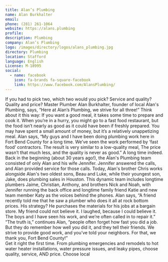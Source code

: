 ```yaml
---
title: Alan’s Plumbing
name: Alan Burkhalter
email: 
phone: (281) 261-1064
website: https://alans.plumbing
profile: 
description: Plumbing
company: Alan’s Plumbing
logo: /images/directory/logos/alans_plumbing.jpg
directory: Plumbing
location: Stafford
language: English
License: M-18995
social:
  - name: facebook
    icon: fa-brands fa-square-facebook
    link: https://www.facebook.com/AlansPlumbing/
---
```

If you had to pick two, which two would you pick? Service and quality? Quality and price? Master Plumber Alan Burkhalter, founder of local Alan's Plumbing, says, “Here at Alan’s Plumbing, we strive for all three!”
Think about it this way: If you want a good meal, it takes some time to prepare and cook it. When you’re in a hurry, you might go to a fast food restaurant, but the food isn’t nearly as good as it could have been if freshly prepared. You may have spent a small amount of money, but it’s a relatively unappetizing meal. Alan says, “My guys and I have been doing plumbing work here in Fort Bend County for a long time. We’ve seen the work performed by ‘fast food’ contractors. The result is very similar to a low-quality meal, The price wasn’t that much less, and the quality is never as good.”
A long time indeed. Back in the beginning (about 30 years ago!), the Alan's Plumbing team consisted of only Alan and his wife Jennifer. Jennifer answered the calls, and Alan provided service for those calls. Today, Alan's brother Chris works alongside Alan's two oldest sons, Beau and Luke, while their youngest son, Jake, does plumbing sales in Houston. This dynamic team includes longtime plumbers Jaime, Christian, Anthony, and brothers Nick and Noah, with Jennifer running the back office and longtime family friend Katie and new team member Katy as the voices behind the phones.
Alan says, “A friend recently told me that he saw a plumber who does it all at rock bottom prices. His strategy? He purchases the materials for his jobs at a bargain store. My friend could not believe it. I laughed, because I could believe it. The boys and I have seen his work, and we’re often called in to repair it.”
“The truth is,” continues Alan, “people often forget how fast you did a job. But they do remember how well you did it, and they tell their friends. We strive to provide good work, and you’ve told your neighbors. For that, we thank you, Fort Bend County!”  
Get it right the first time. From plumbing emergencies and remodels to hot water heater installations, water pressure issues, and leaky pipes, choose quality, service, AND price. Choose local